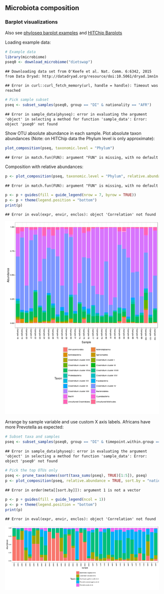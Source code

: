 ## Microbiota composition


### Barplot visualizations

Also see [phyloseq barplot examples](http://joey711.github.io/phyloseq/plot_bar-examples.html) and [HITChip Barplots](Barplots.md)

Loading example data:


```r
# Example data
library(microbiome)
pseq0 <- download_microbiome("dietswap")
```

```
## Downloading data set from O'Keefe et al. Nat. Comm. 6:6342, 2015 from Data Dryad: http://datadryad.org/resource/doi:10.5061/dryad.1mn1n
```

```
## Error in curl::curl_fetch_memory(url, handle = handle): Timeout was reached
```

```r
# Pick sample subset
pseq <- subset_samples(pseq0, group == "DI" & nationality == "AFR")
```

```
## Error in sample_data(physeq): error in evaluating the argument 'object' in selecting a method for function 'sample_data': Error: object 'pseq0' not found
```

Show OTU absolute abundance in each sample. Plot absolute taxon
abundances (Note: on HITChip data the Phylum level is only
approximate):


```r
plot_composition(pseq, taxonomic.level = "Phylum")
```

```
## Error in match.fun(FUN): argument "FUN" is missing, with no default
```

Composition with relative abundances:


```r
p <- plot_composition(pseq, taxonomic.level = "Phylum", relative.abundance = TRUE)
```

```
## Error in match.fun(FUN): argument "FUN" is missing, with no default
```

```r
p <- p + guides(fill = guide_legend(nrow = 7, byrow = TRUE))
p <- p + theme(legend.position = "bottom")
print(p)
```

```
## Error in eval(expr, envir, enclos): object 'Correlation' not found
```

![plot of chunk composition-example3](figure/composition-example3-1.png)

Arrange by sample variable and use custom X axis labels. Africans have more Prevotella as expected:


```r
# Subset taxa and samples
pseq <- subset_samples(pseq0, group == "DI" & timepoint.within.group == 1)
```

```
## Error in sample_data(physeq): error in evaluating the argument 'object' in selecting a method for function 'sample_data': Error: object 'pseq0' not found
```

```r
# Pick the top OTUs only
pseq <- prune_taxa(names(sort(taxa_sums(pseq), TRUE)[1:5]), pseq)
p <- plot_composition(pseq, relative.abundance = TRUE, sort.by = "nationality", x.label = "nationality")
```

```
## Error in order(meta[[sort.by]]): argument 1 is not a vector
```

```r
p <- p + guides(fill = guide_legend(ncol = 1))
p <- p + theme(legend.position = "bottom")
print(p)
```

```
## Error in eval(expr, envir, enclos): object 'Correlation' not found
```

![plot of chunk composition-example4](figure/composition-example4-1.png)

